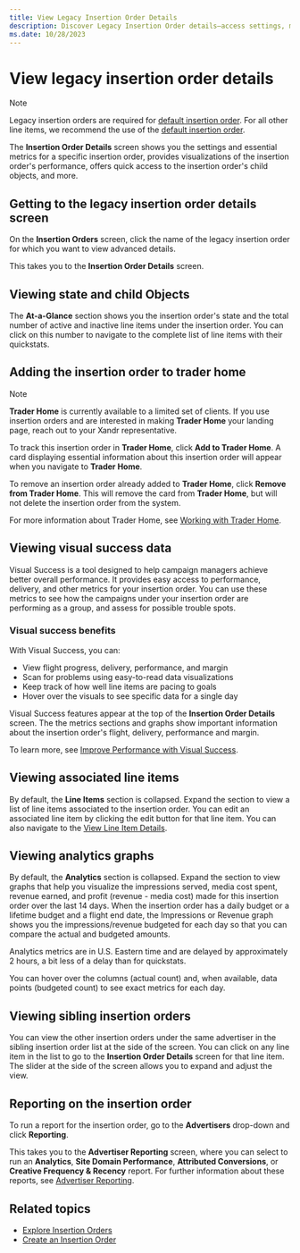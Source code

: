 ```yaml
---
title: View Legacy Insertion Order Details
description: Discover Legacy Insertion Order details—access settings, metrics, visualizations, and more on the Insertion Order Details screen for precise insights.
ms.date: 10/28/2023
---
```


# View legacy insertion order details

> [!NOTE]
> Legacy insertion orders are required for [default insertion order](create-a-guaranteed-delivery-line-item.md). For all other line items, we recommend the use of the [default insertion order](create-an-insertion-order.md).

The **Insertion Order Details** screen shows you the settings and essential metrics for a specific insertion order, provides visualizations of the insertion order's performance, offers quick access to the insertion order's child objects, and more.

## Getting to the legacy insertion order details screen

On the **Insertion Orders** screen, click the name of the legacy insertion order for which you want to view advanced details.

This takes you to the **Insertion Order Details** screen.

## Viewing state and child Objects

The **At-a-Glance** section shows you the insertion order's state and the total number of active and inactive line items under the insertion order. You can click on this number to navigate to the complete list of line items with their quickstats.

## Adding the insertion order to trader home

> [!NOTE]
> **Trader Home** is currently available to a limited set of clients. If you use insertion orders and are interested in making **Trader Home** your landing page, reach out to your Xandr representative.

To track this insertion order in **Trader Home**, click **Add to Trader Home**. A card displaying essential information about this insertion order will appear when you navigate to **Trader Home**.

To remove an insertion order already added to **Trader Home**, click **Remove from Trader Home**. This will remove the card from **Trader Home**, but will not delete the insertion order from the system.

For more information about Trader Home, see [Working with Trader Home](working-with-trader-home.md).

## Viewing visual success data

Visual Success is a tool designed to help campaign managers achieve better overall performance. It provides easy access to performance, delivery, and other metrics for your insertion order. You can use these metrics to see how the campaigns under your insertion order are performing as a group, and assess for possible trouble spots.

### Visual success benefits

With Visual Success, you can:

- View flight progress, delivery, performance, and margin
- Scan for problems using easy-to-read data visualizations
- Keep track of how well line items are pacing to goals
- Hover over the visuals to see specific data for a single day

Visual Success features appear at the top of the **Insertion Order Details** screen. The the metrics sections and graphs show important information about the insertion order's flight, delivery, performance and margin.

To learn more, see [Improve Performance with Visual Success](improve-performance-with-visual-success.md).

## Viewing associated line items

By default, the **Line Items** section is collapsed. Expand the section to view a list of line items associated to the insertion order. You can edit an associated line item by clicking the edit button for that line item. You can also navigate to the [View Line Item Details](view-line-item-details.md).

## Viewing analytics graphs

By default, the **Analytics** section is collapsed. Expand the section to view graphs that help you visualize the impressions served, media cost spent, revenue earned, and profit (revenue - media cost) made for this insertion order over the last 14 days. When the insertion order has a daily budget or a lifetime budget and a flight end date, the Impressions or Revenue graph shows you the impressions/revenue budgeted for each day so that you can compare the actual and budgeted amounts.

Analytics metrics are in U.S. Eastern time and are delayed by approximately 2 hours, a bit less of a delay than for quickstats.

You can hover over the columns (actual count) and, when available, data points (budgeted count) to see exact metrics for each day.

## Viewing sibling insertion orders

You can view the other insertion orders under the same advertiser in the sibling insertion order list at the side of the screen. You can click on any line item in the list to go to the **Insertion Order Details** screen for that line item. The slider at the side of the screen allows you to expand and adjust the view.

## Reporting on the insertion order

To run a report for the insertion order, go to the **Advertisers** drop-down and click **Reporting**.

This takes you to the **Advertiser Reporting** screen, where you can select to run an **Analytics**, **Site Domain Performance**, **Attributed Conversions**, or **Creative Frequency & Recency** report. For further information about these reports, see [Advertiser Reporting](advertiser-reporting.md).

## Related topics

- [Explore Insertion Orders](explore-insertion-orders.md)
- [Create an Insertion Order](create-an-insertion-order.md)
